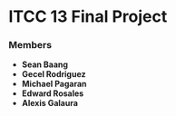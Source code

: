 # ITCC 13 Final Project

### Members
- **Sean Baang**
- **Gecel Rodriguez**
- **Michael Pagaran**
- **Edward Rosales**
- **Alexis Galaura**


